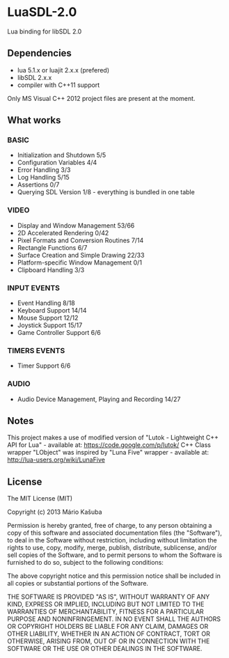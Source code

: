 LuaSDL-2.0
===============

Lua binding for libSDL 2.0

Dependencies
------------

- lua 5.1.x or luajit 2.x.x (prefered)
- libSDL 2.x.x
- compiler with C++11 support

Only MS Visual C++ 2012 project files are present at the moment.

What works
-------------

### BASIC
- Initialization and Shutdown 5/5
- Configuration Variables 4/4
- Error Handling 3/3
- Log Handling 5/15
- Assertions 0/7
- Querying SDL Version 1/8 - everything is bundled in one table

### VIDEO
- Display and Window Management 53/66
- 2D Accelerated Rendering 0/42
- Pixel Formats and Conversion Routines 7/14
- Rectangle Functions 6/7
- Surface Creation and Simple Drawing 22/33
- Platform-specific Window Management 0/1
- Clipboard Handling 3/3

### INPUT EVENTS
- Event Handling 8/18
- Keyboard Support 14/14
- Mouse Support 12/12
- Joystick Support 15/17
- Game Controller Support 6/6

### TIMERS EVENTS
- Timer Support 6/6

### AUDIO
- Audio Device Management, Playing and Recording 14/27

Notes
-------------

This project makes a use of modified version of "Lutok - Lightweight C++ API for Lua" - available at: https://code.google.com/p/lutok/
C++ Class wrapper "LObject" was inspired by "Luna Five" wrapper - available at: http://lua-users.org/wiki/LunaFive

License
-------------

The MIT License (MIT)

Copyright (c) 2013 Mário Kašuba

Permission is hereby granted, free of charge, to any person obtaining a copy
of this software and associated documentation files (the "Software"), to deal
in the Software without restriction, including without limitation the rights
to use, copy, modify, merge, publish, distribute, sublicense, and/or sell
copies of the Software, and to permit persons to whom the Software is
furnished to do so, subject to the following conditions:

The above copyright notice and this permission notice shall be included in
all copies or substantial portions of the Software.

THE SOFTWARE IS PROVIDED "AS IS", WITHOUT WARRANTY OF ANY KIND, EXPRESS OR
IMPLIED, INCLUDING BUT NOT LIMITED TO THE WARRANTIES OF MERCHANTABILITY,
FITNESS FOR A PARTICULAR PURPOSE AND NONINFRINGEMENT. IN NO EVENT SHALL THE
AUTHORS OR COPYRIGHT HOLDERS BE LIABLE FOR ANY CLAIM, DAMAGES OR OTHER
LIABILITY, WHETHER IN AN ACTION OF CONTRACT, TORT OR OTHERWISE, ARISING FROM,
OUT OF OR IN CONNECTION WITH THE SOFTWARE OR THE USE OR OTHER DEALINGS IN
THE SOFTWARE.
